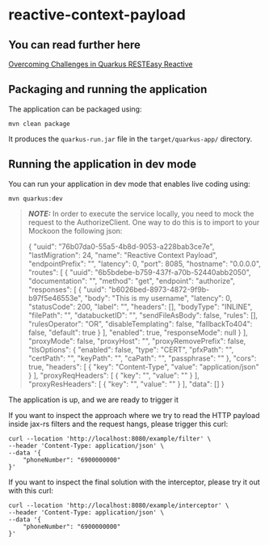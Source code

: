 # reactive-context-payload

## You can read further here
[Overcoming Challenges in Quarkus RESTEasy Reactive](https://medium.com/@jchristou/de0fe935d8e3)

## Packaging and running the application

The application can be packaged using:
```shell script
mvn clean package
```
It produces the `quarkus-run.jar` file in the `target/quarkus-app/` directory.

## Running the application in dev mode

You can run your application in dev mode that enables live coding using:
```shell script
mvn quarkus:dev
```
> **_NOTE:_**  In order to execute the service locally, you need to mock the request to the AuthorizeClient. One way to do this is to import to your Mockoon the following json:
>
> {
"uuid": "76b07da0-55a5-4b8d-9053-a228bab3ce7e",
"lastMigration": 24,
"name": "Reactive Context Payload",
"endpointPrefix": "",
"latency": 0,
"port": 8085,
"hostname": "0.0.0.0",
"routes": [
{
"uuid": "6b5bdebe-b759-437f-a70b-52440abb2050",
"documentation": "",
"method": "get",
"endpoint": "authorize",
"responses": [
{
"uuid": "b6026bed-8973-4872-9f9b-b97f5e46553e",
"body": "This is my username",
"latency": 0,
"statusCode": 200,
"label": "",
"headers": [],
"bodyType": "INLINE",
"filePath": "",
"databucketID": "",
"sendFileAsBody": false,
"rules": [],
"rulesOperator": "OR",
"disableTemplating": false,
"fallbackTo404": false,
"default": true
}
],
"enabled": true,
"responseMode": null
}
],
"proxyMode": false,
"proxyHost": "",
"proxyRemovePrefix": false,
"tlsOptions": {
"enabled": false,
"type": "CERT",
"pfxPath": "",
"certPath": "",
"keyPath": "",
"caPath": "",
"passphrase": ""
},
"cors": true,
"headers": [
{
"key": "Content-Type",
"value": "application/json"
}
],
"proxyReqHeaders": [
{
"key": "",
"value": ""
}
],
"proxyResHeaders": [
{
"key": "",
"value": ""
}
],
"data": []
}

The application is up, and we are ready to trigger it

If you want to inspect the approach where we try to read the HTTP payload inside jax-rs filters and the request hangs, please trigger this curl:
```shell script
curl --location 'http://localhost:8080/example/filter' \
--header 'Content-Type: application/json' \
--data '{
    "phoneNumber": "6900000000"
}'
```

If you want to inspect the final solution with the interceptor, please try it out with this curl:
```shell script
curl --location 'http://localhost:8080/example/interceptor' \
--header 'Content-Type: application/json' \
--data '{
    "phoneNumber": "6900000000"
}'
```
